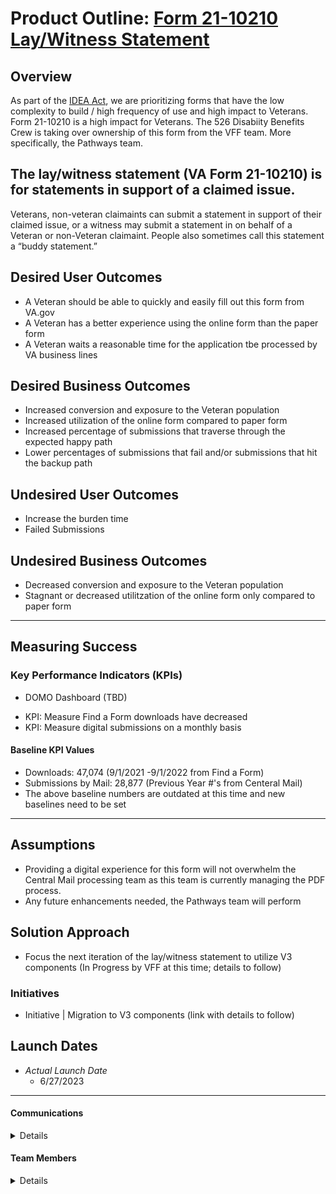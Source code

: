 # Product Outline: [Form 21-10210 Lay/Witness Statement](https://www.vba.va.gov/pubs/forms/vba-21-10210-are.pdf)

## Overview
As part of the [IDEA Act](https://digital.gov/resources/21st-century-integrated-digital-experience-act/
), we are prioritizing forms that have the low complexity to build / high frequency of use and high impact to Veterans. Form 21-10210 is a high impact for Veterans. The 526 Disabiity Benefits Crew is taking over ownership of this form from the VFF team. More specifically, the Pathways team.


## The lay/witness statement (VA Form 21-10210) is for statements in support of a claimed issue.

Veterans, non-veteran claimaints can submit a statement in support of their claimed issue, or a witness may submit a statement in on behalf of a Veteran or non-Veteran claimaint. People also sometimes call this statement a “buddy statement.”

 
## Desired User Outcomes

- A Veteran should be able to quickly and easily fill out this form from VA.gov
- A Veteran has a better experience using the online form than the paper form 
- A Veteran waits a reasonable time for the application tbe processed by VA business lines

## Desired Business Outcomes
- Increased conversion and exposure to the Veteran population
- Increased utilization of the online form compared to paper form
- Increased percentage of submissions that traverse through the expected happy path
- Lower percentages of submissions that fail and/or submissions that hit the backup path

## Undesired User Outcomes
- Increase the burden time
- Failed Submissions

## Undesired Business Outcomes
- Decreased conversion and exposure to the Veteran population
- Stagnant or decreased utilitzation of the online form only compared to paper form


---
## Measuring Success


### Key Performance Indicators (KPIs)

* DOMO Dashboard (TBD)
- KPI:  Measure Find a Form downloads have decreased
- KPI:  Measure digital submissions on a monthly basis


#### Baseline KPI Values

- Downloads: 47,074 (9/1/2021 -9/1/2022 from Find a Form)
- Submissions by Mail: 28,877 (Previous Year #'s from Centeral Mail)
- The above baseline numbers are outdated at this time and new baselines need to be set
---

## Assumptions
- Providing a digital experience for this form will not overwhelm the Central Mail processing team as this team is currently managing the PDF process.
- Any future enhancements needed, the Pathways team will perform

## Solution Approach
- Focus the next iteration of the lay/witness statement to utilize V3 components (In Progress by VFF at this time; details to follow) 

### Initiatives
- Initiative | Migration to V3 components (link with details to follow)



## Launch Dates
- *Actual Launch Date* 
  - 6/27/2023


---

#### Communications

<details>

- Team Name: 
- GitHub Label: 21-10210
- Slack channel: disability-pathways-disability
- Product POCs: Maurice DeBeary, Jane Kim
- Stakeholders: Emily Theis, Liz Lantz

</details>

#### Team Members

<details>
 
 - DEPO Lead: Emily Theis
 - PM: Maurice DeBeary
 - Engineering: Justin Linn (BE) & Scott Regenthal (FE)
 - Research/Design: Ruben Sun
 
</details>
